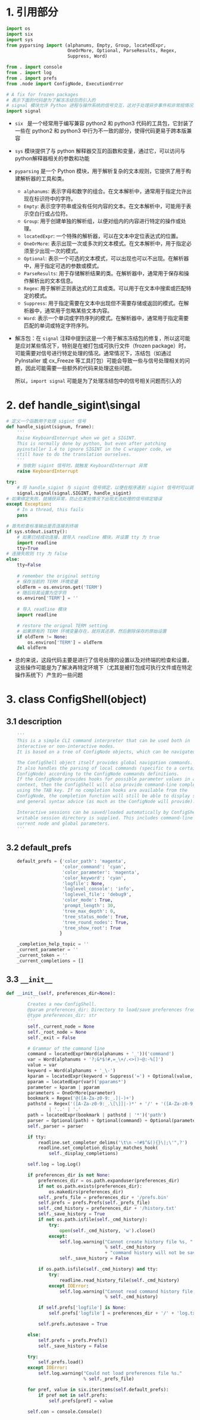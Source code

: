 # 1. 引用部分

```python
import os
import six
import sys
from pyparsing import (alphanums, Empty, Group, locatedExpr,
                       OneOrMore, Optional, ParseResults, Regex,
                       Suppress, Word)

from . import console
from . import log
from . import prefs
from .node import ConfigNode, ExecutionError

# A fix for frozen packages
# 表示下面的代码是为了解冻冻结包而引入的
# signal 模块允许 Python 进程与操作系统的信号交互，这对于处理异步事件和非常规情况非常有用。
import signal
```

- `six ` 是一个经常用于编写兼容 python2 和 python3 代码的工具包，它封装了一些在 python2 和 python3 中行为不一致的部分，使得代码更易于跨本版兼容

- `sys` 模块提供了与 python 解释器交互的函数和变量，通过它，可以访问与 python解释器相关的参数和功能
- `pyparsing` 是一个 Python 模块，用于解析复杂的文本规则，它提供了用于构建解析器的工具和类。
  - `alphanums`: 表示字母和数字的组合。在文本解析中，通常用于指定允许出现在标识符中的字符。
  - `Empty`: 表示空字符串或没有任何内容的文本。在文本解析中，可能用于表示空白行或占位符。
  - `Group`: 用于创建单独的解析组，以便对组内的内容进行特定的操作或处理。
  - `locatedExpr`: 一个特殊的解析器，可以在文本中定位表达式的位置。
  - `OneOrMore`: 表示出现一次或多次的文本模式。在文本解析中，用于指定必须至少出现一次的模式。
  - `Optional`: 表示一个可选的文本模式，可以出现也可以不出现。在解析器中，用于指定可选的参数或模式。
  - `ParseResults`: 用于存储解析结果的类。在解析器中，通常用于保存和操作解析出的文本信息。
  - `Regex`: 用于解析正则表达式的工具或类。可以用于在文本中搜索或匹配特定的模式。
  - `Suppress`: 用于指定需要在文本中出现但不需要存储或返回的模式。在解析器中，通常用于忽略某些文本内容。
  - `Word`: 表示一个单词或字符序列的模式。在解析器中，通常用于指定需要匹配的单词或特定字符序列。

- 解冻包：在 `signal` 注释中提到这是一个用于解冻冻结包的修复，所以这可能是应对某些情况下，特别是在被打包成可执行文件（frozen package）时，可能需要对信号进行特定处理的情况。通常情况下，冻结包（如通过 PyInstaller 或 cx_Freeze 等工具打包）可能会导致一些与信号处理相关的问题，因此可能需要一些额外的代码来处理这些问题。

  所以，`import signal` 可能是为了处理冻结包中的信号相关问题而引入的



# 2. def handle_sigint\singal

```python
# 定义一个函数用于处理 sigint 信号
def handle_sigint(signum, frame):
    '''
    Raise KeyboardInterrupt when we get a SIGINT.
    This is normally done by python, but even after patching
    pyinstaller 1.4 to ignore SIGINT in the C wrapper code, we
    still have to do the translation ourselves.
    '''
    # 当收到 sigint 信号时，就触发 KeyboardInterrupt 异常
    raise KeyboardInterrupt

try:
    # 将 handle_sigint 与 sigint 信号绑定，以便在程序遇到 sigint 信号时可以调用该函数进行处理
    signal.signal(signal.SIGINT, handle_sigint)
# 如果绑定失败，就捕获异常，防止在某些情况下出现无法处理的信号绑定错误
except Exception:
    # In a thread, this fails
    pass

# 首先检查标准输出是否连接到终端
if sys.stdout.isatty():
    # 如果已经成功连接，就导入 readline 模块，并设置 tty 为 true
    import readline
    tty=True
# 连接失败则 tty 为 false
else:
    tty=False
	
    # remember the original setting
    # 保存当前的 TERM 环境变量
    oldTerm = os.environ.get('TERM')
    # 随后将其设置为空字符
    os.environ['TERM'] = ''
	
    # 导入 readline 模块
    import readline

    # restore the orignal TERM setting
    # 如果原有的 TERM 环境变量存在，就将其还原，然后删除保存的原始设置
    if oldTerm != None:
        os.environ['TERM'] = oldTerm
    del oldTerm
```

- 总的来说，这段代码主要是进行了信号处理的设置以及对终端的检查和设置，这些操作可能是为了解决再特定环境下（尤其是被打包成可执行文件或在特定操作系统下）产生的一些问题



# 3. **class** ConfigShell(object)

## 3.1 description

```python
    '''
    This is a simple CLI command interpreter that can be used both in
    interactive or non-interactive modes.
    It is based on a tree of ConfigNode objects, which can be navigated.

    The ConfigShell object itself provides global navigation commands.
    It also handles the parsing of local commands (specific to a certain
    ConfigNode) according to the ConfigNode commands definitions.
    If the ConfigNode provides hooks for possible parameter values in a given
    context, then the ConfigShell will also provide command-line completion
    using the TAB key. If no completion hooks are available from the
    ConfigNode, the completion function will still be able to display some help
    and general syntax advice (as much as the ConfigNode will provide).

    Interactive sessions can be saved/loaded automatically by ConfigShell is a
    writable session directory is supplied. This includes command-line history,
    current node and global parameters.
    '''
```



## 3.2 default_prefs

```python
    default_prefs = {'color_path': 'magenta',
                     'color_command': 'cyan',
                     'color_parameter': 'magenta',
                     'color_keyword': 'cyan',
                     'logfile': None,
                     'loglevel_console': 'info',
                     'loglevel_file': 'debug9',
                     'color_mode': True,
                     'prompt_length': 30,
                     'tree_max_depth': 0,
                     'tree_status_mode': True,
                     'tree_round_nodes': True,
                     'tree_show_root': True
                    }

    _completion_help_topic = ''
    _current_parameter = ''
    _current_token = ''
    _current_completions = []
```





## 3.3 `__init__`

```python
def __init__(self, preferences_dir=None):
        '''
        Creates a new ConfigShell.
        @param preferences_dir: Directory to load/save preferences from/to
        @type preferences_dir: str
        '''
        self._current_node = None
        self._root_node = None
        self._exit = False

        # Grammar of the command line
        command = locatedExpr(Word(alphanums + '_'))('command')
        var = Word(alphanums + '?;&*$!#,=_\+/.<>()~@:-%[]')
        value = var
        keyword = Word(alphanums + '_\-')
        kparam = locatedExpr(keyword + Suppress('=') + Optional(value, default=''))('kparams*')
        pparam = locatedExpr(var)('pparams*')
        parameter = kparam | pparam
        parameters = OneOrMore(parameter)
        bookmark = Regex('@([A-Za-z0-9:_.]|-)+')
        pathstd = Regex('([A-Za-z0-9:_.\[\]]|-)*' + '/' + '([A-Za-z0-9:_.\[\]/]|-)*') \
                | '..' | '.'
        path = locatedExpr(bookmark | pathstd | '*')('path')
        parser = Optional(path) + Optional(command) + Optional(parameters)
        self._parser = parser

        if tty:
            readline.set_completer_delims('\t\n ~!#$^&(){}\|;\'",?')
            readline.set_completion_display_matches_hook(
                self._display_completions)

        self.log = log.Log()

        if preferences_dir is not None:
            preferences_dir = os.path.expanduser(preferences_dir)
            if not os.path.exists(preferences_dir):
                os.makedirs(preferences_dir)
            self._prefs_file = preferences_dir + '/prefs.bin'
            self.prefs = prefs.Prefs(self._prefs_file)
            self._cmd_history = preferences_dir + '/history.txt'
            self._save_history = True
            if not os.path.isfile(self._cmd_history):
                try:
                    open(self._cmd_history, 'w').close()
                except:
                    self.log.warning("Cannot create history file %s, "
                                     % self._cmd_history
                                     + "command history will not be saved.")
                    self._save_history = False

            if os.path.isfile(self._cmd_history) and tty:
                try:
                    readline.read_history_file(self._cmd_history)
                except IOError:
                    self.log.warning("Cannot read command history file %s."
                                     % self._cmd_history)

            if self.prefs['logfile'] is None:
                self.prefs['logfile'] = preferences_dir + '/' + 'log.txt'

            self.prefs.autosave = True

        else:
            self.prefs = prefs.Prefs()
            self._save_history = False

        try:
            self.prefs.load()
        except IOError:
            self.log.warning("Could not load preferences file %s."
                             % self._prefs_file)

        for pref, value in six.iteritems(self.default_prefs):
            if pref not in self.prefs:
                self.prefs[pref] = value

        self.con = console.Console()
```

